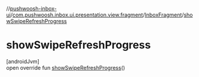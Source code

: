 //[pushwoosh-inbox-ui](../../../index.md)/[com.pushwoosh.inbox.ui.presentation.view.fragment](../index.md)/[InboxFragment](index.md)/[showSwipeRefreshProgress](show-swipe-refresh-progress.md)

# showSwipeRefreshProgress

[androidJvm]\
open override fun [showSwipeRefreshProgress](show-swipe-refresh-progress.md)()
